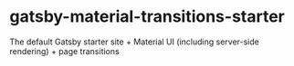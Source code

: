 # gatsby-material-transitions-starter
The default Gatsby starter site + Material UI (including server-side rendering) + page transitions
